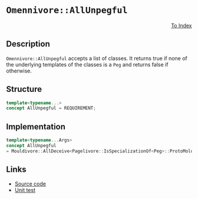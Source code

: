 <!-- Copyright 2024 Feng Mofan
SPDX-License-Identifier: Apache-2.0 -->

# `Omennivore::AllUnpegful`

<p style='text-align: right;'><a href="../../concepts.md#omennivore-all-unpegful">To Index</a></p>

## Description

`Omennivore::AllUnpegful` accepts a list of classes.
It returns true if none of the underlying templates of the classes is a `Peg` and returns false if otherwise.

## Structure

```C++
template<typename...>
concept AllUnpegful = REQUIREMENT;
```

## Implementation

```C++
template<typename...Args>
concept AllUnpegful
= Mouldivore::AllDeceive<Pagelivore::IsSpecializationOf<Peg>::ProtoMold, Args...>;
```

## Links

- [Source code](../../../../conceptrodon/descend/omennivore/concepts/all_unpegful.hpp)
- [Unit test](../../../../tests/unit/concepts/omennivore/all_unpegful.test.hpp)
